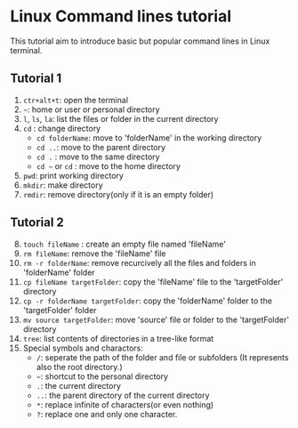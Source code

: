# Linux Command lines tutorial

This tutorial aim to introduce basic but popular command lines in Linux terminal.

## Tutorial 1

1.  `ctr+alt+t`: open the terminal
2.  `~`: home or user or personal directory
3.  `l`, `ls`, `la`: list the files or folder in the current directory
4.  `cd` : change directory
    - `cd folderName`: move to 'folderName' in the working directory
    - `cd ..`: move to the parent directory
    - `cd .` : move to the same directory
    - `cd ~` or `cd` : move to the home directory
5.  `pwd`: print working directory
6.  `mkdir`: make directory
7.  `rmdir`: remove directory(only if it is an empty folder)

## Tutorial 2

8. `touch fileName` : create an empty file named 'fileName'
9. `rm fileName`: remove the 'fileName' file
10. `rm -r folderName`: remove recurcively all the files and folders in 'folderName' folder
11. `cp fileName targetFolder`: copy the 'fileName' file to the 'targetFolder' directory
12. `cp -r folderName targetFolder`: copy the 'folderName' folder to the 'targetFolder' folder
13. `mv source targetFolder`: move 'source' file or folder to the 'targetFolder' directory
14. `tree`: list contents of directories in a tree-like format
15. Special symbols and charactors:
    - `/`: seperate the path of the folder and file or subfolders (It represents also the root directory.)
    - `~`: shortcut to the personal directory
    - `.`: the current directory
    - `..`: the parent directory of the current directory
    - `*`: replace infinite of characters(or even nothing)
    - `?`: replace one and only one character.
